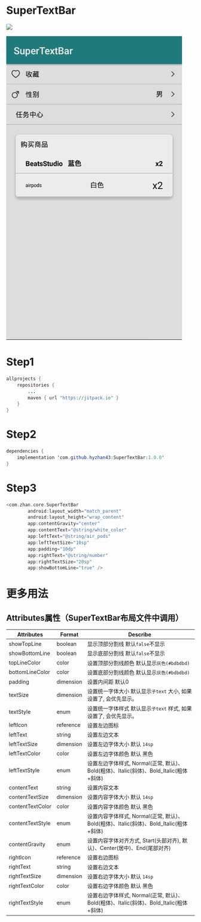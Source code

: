 # SuperTextBar

[![](https://jitpack.io/v/hyzhan43/SuperTextBar.svg)](https://jitpack.io/#hyzhan43/SuperTextBar)

![](https://github.com/hyzhan43/SuperTextBar/raw/master/images/ic_picture.png)

# Step1
```java
allprojects {
    repositories {
        ...
        maven { url "https://jitpack.io" }
    }
}
```
	
# Step2
```java
dependencies {
    implementation 'com.github.hyzhan43:SuperTextBar:1.0.0'
}
```

# Step3 

```kotlin
<com.zhan.core.SuperTextBar
        android:layout_width="match_parent"
        android:layout_height="wrap_content"
        app:contentGravity="center"
        app:contentText="@string/white_color"
        app:leftText="@string/air_pods"
        app:leftTextSize="10sp"
        app:padding="10dp"
        app:rightText="@string/number"
        app:rightTextSize="20sp"
        app:showBottomLine="true" />
```

# 更多用法

## Attributes属性（SuperTextBar布局文件中调用）
|Attributes         | Format        | Describe
|---                | ---           | ---|
showTopLine         | boolean       | 显示顶部分割线 默认`false`不显示
showBottomLine      | boolean       | 显示底部分割线 默认`false`不显示
topLineColor        | color         | 设置顶部分割线颜色 默认显示`灰色(#bdbdbd)`
bottomLineColor     | color         | 设置底部分割线颜色 默认显示`灰色(#bdbdbd)`
padding             | dimension     | 设置内间距 默认0
textSize            | dimension     | 设置统一字体大小 默认显示`子text` 大小, 如果设置了, 会优先显示。
textStyle           | enum          | 设置统一字体样式 默认显示`子text` 样式, 如果设置了, 会优先显示。
leftIcon            | reference     | 设置左边图标
leftText            | string        | 设置左边文本
leftTextSize        | dimension     | 设置左边字体大小 默认 `14sp`
leftTextColor       | color         | 设置左边字体颜色 默认 黑色
leftTextStyle       | enum          | 设置左边字体样式, Normal(正常, 默认)、Bold(粗体)、Italic(斜体)、Bold_Italic(粗体+斜体)
contentText         | string        | 设置内容文本
contentTextSize     | dimension     | 设置内容字体大小 默认 `14sp`
contentTextColor    | color         | 设置内容字体颜色 默认 黑色
contentTextStyle    | enum          | 设置内容字体样式, Normal(正常, 默认)、Bold(粗体)、Italic(斜体)、Bold_Italic(粗体+斜体)
contentGravity      | enum          | 设置内容字体对齐方式, Start(头部对齐), 默认)、Center(居中)、End(尾部对齐)
rightIcon           | reference     | 设置右边图标
rightText           | string        | 设置右边文本
rightTextSize       | dimension     | 设置右边字体大小 默认 `14sp`
rightTextColor      | color         | 设置右边字体颜色 默认 黑色
rightTextStyle      | enum          | 设置右边字体样式, Normal(正常, 默认)、Bold(粗体)、Italic(斜体)、Bold_Italic(粗体+斜体)



